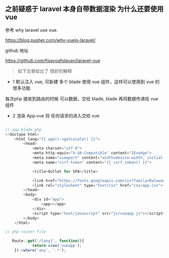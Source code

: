 ## 之前疑惑于  laravel 本身自带数据渲染 为什么还要使用  vue

参考 why laravel use vue.

https://blog.pusher.com/why-vuejs-laravel/

github 地址

https://github.com/fisayoafolayan/laravel-vue

> 如下文章给出了 很好的解释


- 1 默认注入 vue, 可新建 多个 blade 使用 vue 组件，这样可以使用到 vue 的很多功能

每次php 接收到路由的时候  可以数据，交给 blade, blade 再将数据传递给 vue 组件



- 2 渲染 App.vue 将 任何请求的进入交给 vue

```js

// app.blade.php
<!doctype html>
    <html lang="{{ app()->getLocale() }}">
        <head>
            <meta charset="utf-8">
            <meta http-equiv="X-UA-Compatible" content="IE=edge">
            <meta name="viewport" content="width=device-width, initial-scale=1">
            <meta name="csrf-token" content="{{ csrf_token() }}">

            <title>Outlet for SPA</title>

            <link href="https://fonts.googleapis.com/css?family=Raleway:100,600" rel="stylesheet" type="text/css">
            <link rel="stylesheet" type="text/css" href="css/app.css">
        </head>
        <body>
            <div id="app">
                <app></app>
            </div>
            <script type="text/javascript" src="js/vueapp.js"></script>
        </body>
    </html>

// php router file

   Route::get('/{any}', function(){
            return view('vueapp');
    })->where('any', '.*');

```



